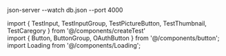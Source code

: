 json-server --watch db.json --port 4000 <br />

import { TestInput, TestInputGroup, TestPictureButton, TestThumbnail, TestCaregory } from '@/components/createTest' <br />
import { Button, ButtonGroup, OAuthButton } from '@/components/button'; <br />
import Loading from '@/components/Loading'; <br />
